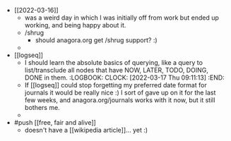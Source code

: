 - [[2022-03-16]]
	- was a weird day in which I was initially off from work but ended up working, and being happy about it.
	- /shrug
		- should anagora.org get /shrug support? :)
	-
- [[logseq]]
	- I should learn the absolute basics of querying, like a query to list/transclude all nodes that have NOW, LATER, TODO, DOING, DONE in them.
	  :LOGBOOK:
	  CLOCK: [2022-03-17 Thu 09:11:13]
	  :END:
	- If [[logseq]] could stop forgetting my preferred date format for journals it would be really nice :) I sort of gave up on it for the last few weeks, and anagora.org/journals works with it now, but it still bothers me.
	-
- #push [[free, fair and alive]]
	- doesn't have a [[wikipedia article]]... yet :)